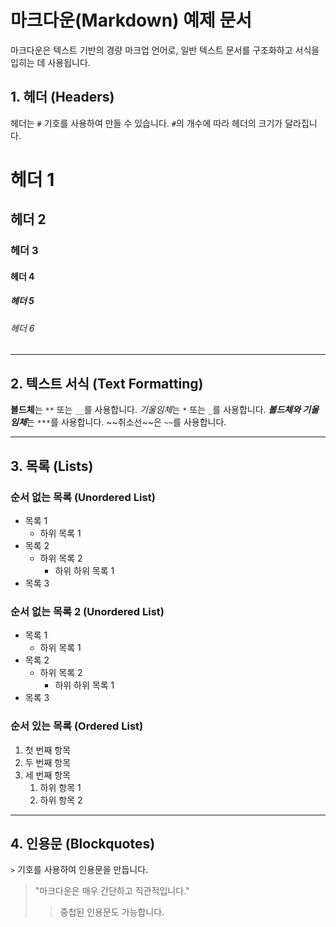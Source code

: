 # 마크다운(Markdown) 예제 문서

마크다운은 텍스트 기반의 경량 마크업 언어로, 일반 텍스트 문서를 구조화하고 서식을 입히는 데 사용됩니다.

## 1\. 헤더 (Headers)

헤더는 `#` 기호를 사용하여 만들 수 있습니다. `#`의 개수에 따라 헤더의 크기가 달라집니다.

# 헤더 1

## 헤더 2

### 헤더 3

#### 헤더 4

##### 헤더 5

###### 헤더 6

-----

## 2\. 텍스트 서식 (Text Formatting)

**볼드체**는 `**` 또는 `__`를 사용합니다.
*기울임체*는 `*` 또는 `_`를 사용합니다.
***볼드체와 기울임체***는 `***`를 사용합니다.
\~\~취소선\~\~은 `~~`를 사용합니다.

-----

## 3\. 목록 (Lists)

### 순서 없는 목록 (Unordered List)

  - 목록 1
      - 하위 목록 1
  - 목록 2
      * 하위 목록 2
          * 하위 하위 목록 1
  - 목록 3

  ### 순서 없는 목록 2 (Unordered List)

  - 목록 1
      - 하위 목록 1
  - 목록 2
      * 하위 목록 2
          * 하위 하위 목록 1
  - 목록 3

### 순서 있는 목록 (Ordered List)

1.  첫 번째 항목
2.  두 번째 항목
3.  세 번째 항목
    1.  하위 항목 1
    2.  하위 항목 2

-----

## 4\. 인용문 (Blockquotes)

`>` 기호를 사용하여 인용문을 만듭니다.

> "마크다운은 매우 간단하고 직관적입니다."
>
> > 중첩된 인용문도 가능합니다.
